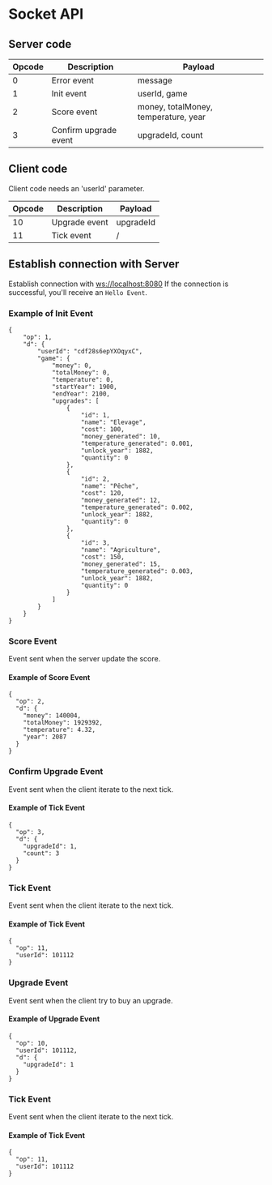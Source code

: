 # Socket API
## Server code
| Opcode | Description | Payload |
| ------ | ----------- | ------- |
| 0 | Error event | message |
| 1 | Init event | userId, game |
| 2 | Score event | money, totalMoney, temperature, year |
| 3 | Confirm upgrade event | upgradeId, count |

## Client code
Client code needs an 'userId' parameter.

| Opcode | Description | Payload |
| ------ | ----------- | ------- |
| 10 | Upgrade event | upgradeId |
| 11 | Tick event | / |

## Establish connection with Server
Establish connection with [ws://localhost:8080](ws://localhost:8080)
If the connection is successful, you'll receive an `Hello Event`.

### Example of Init Event
```
{
    "op": 1,
    "d": {
        "userId": "cdf28s6epYXOqyxC",
        "game": {
            "money": 0,
            "totalMoney": 0,
            "temperature": 0,
            "startYear": 1900,
            "endYear": 2100,
            "upgrades": [
                {
                    "id": 1,
                    "name": "Elevage",
                    "cost": 100,
                    "money_generated": 10,
                    "temperature_generated": 0.001,
                    "unlock_year": 1882,
                    "quantity": 0
                },
                {
                    "id": 2,
                    "name": "Pêche",
                    "cost": 120,
                    "money_generated": 12,
                    "temperature_generated": 0.002,
                    "unlock_year": 1882,
                    "quantity": 0
                },
                {
                    "id": 3,
                    "name": "Agriculture",
                    "cost": 150,
                    "money_generated": 15,
                    "temperature_generated": 0.003,
                    "unlock_year": 1882,
                    "quantity": 0
                }
            ]
        }
    }
}
```

### Score Event
Event sent when the server update the score.

#### Example of Score Event
```
{
  "op": 2,
  "d": {
    "money": 140004,
    "totalMoney": 1929392,
    "temperature": 4.32,
    "year": 2087
  }
}
```

### Confirm Upgrade Event
Event sent when the client iterate to the next tick.

#### Example of Tick Event
```
{
  "op": 3,
  "d": {
    "upgradeId": 1,
    "count": 3
  }
}
```

### Tick Event
Event sent when the client iterate to the next tick.

#### Example of Tick Event
```
{
  "op": 11,
  "userId": 101112
}
```


### Upgrade Event
Event sent when the client try to buy an upgrade.

#### Example of Upgrade Event
```
{
  "op": 10,
  "userId": 101112,
  "d": {
    "upgradeId": 1
  }
}
```

### Tick Event
Event sent when the client iterate to the next tick.

#### Example of Tick Event
```
{
  "op": 11,
  "userId": 101112
}
```